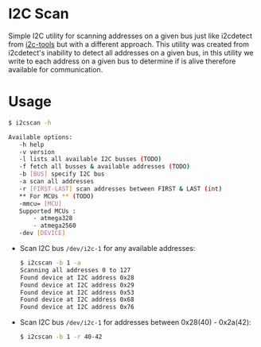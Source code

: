 # I2C Scan
Simple I2C utility for scanning addresses on a given bus just like i2cdetect from [i2c-tools](https://git.kernel.org/pub/scm/utils/i2c-tools/i2c-tools.git/)
but with a different approach. This utility was created from i2cdetect's inability to detect
all addresses on a given bus, in this utility we write to each address on a given bus to determine
if is alive therefore available for communication.

# Usage
```bash
$ i2cscan -h

Available options:
   -h help
   -v version
   -l lists all available I2C busses (TODO)
   -f fetch all busses & available addresses (TODO)
   -b [BUS] specify I2C bus
   -a scan all addresses
   -r [FIRST-LAST] scan addresses between FIRST & LAST (int)
   ** For MCUs ** (TODO)
   -mmcu= [MCU]
   Supported MCUs :
       - atmega328
       - atmega2560
   -dev [DEVICE]
```

* Scan I2C bus `/dev/i2c-1` for any available addresses:
  ```bash
  $ i2cscan -b 1 -a
  Scanning all addresses 0 to 127
  Found device at I2C address 0x28
  Found device at I2C address 0x29
  Found device at I2C address 0x53
  Found device at I2C address 0x68
  Found device at I2C address 0x76
  ```
* Scan I2C bus `/dev/i2c-1` for addresses between 0x28(40) - 0x2a(42):
  ```bash
  $ i2cscan -b 1 -r 40-42
  Scanning all addresses 40 to 42
  Found device at I2C address 0x28
  Found device at I2C address 0x29
  ```

# Installation
## Linux Dependencies
* gcc

## AVR dependencies
* avr-libc
* gcc-avr
* binutils-avr
* avrdude

```
# install
$ sudo make install
# uninstall
$ sudo make uninstall
```
